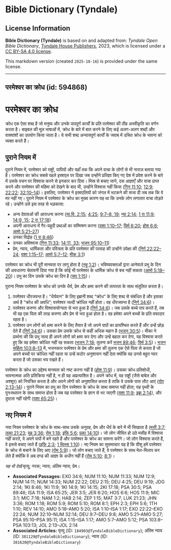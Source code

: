 # Bible Dictionary (Tyndale)

## License Information

**Bible Dictionary (Tyndale)** is based on and adapted from: _Tyndale Open Bible Dictionary_, [Tyndale House Publishers](https://tyndaleopenresources.com/), 2023, which is licensed under a [CC BY-SA 4.0 license](https://creativecommons.org/licenses/by-sa/4.0/legalcode.en).

This markdown version (created `2025-10-16`) is provided under the same license.



--------------------------------

## परमेश्वर का क्रोध (id: 594868)

परमेश्वर का क्रोध
=================

क्रोध एक ऐसा शब्द है जो मनुष्य और उनके पापपूर्ण कार्यों के प्रति परमेश्वर की तीव्र अस्वीकृति का वर्णन करता है। बाइबल की मूल भाषाओं में, क्रोध के बारे में बात करने के लिए कई अलग\-अलग शब्दों और वाक्यांशों का उपयोग किया जाता है। ये सभी शब्द अन्यायपूर्ण कार्यों के जवाब में उचित क्रोध के भावना को व्यक्त करते हैं।

पुराने नियम में
---------------

पुराने नियम में, परमेश्वर को राष्ट्रों, पापियों और यहाँ तक कि अपने वाचा के लोगों से भी नाराज़ बताया गया है। परमेश्वर का क्रोध सबसे पहले इस्राएल पर दिखा जब उन्होंने प्रतिज्ञा किए गए देश में प्रवेश करने के बारे में उसके वचन पर विश्वास करने से इनकार कर दिया। मिस्र से बचाए जाने, दस आज्ञाएँ और वाचा प्राप्त करने और परमेश्वर की महिमा को देखने के बाद भी, उन्होंने विश्वास नहीं किया ([गिन 11:10](https://ref.ly/Num11:10); [12:9](https://ref.ly/Num12:9); [22:22](https://ref.ly/Num22:22); [32:10–14](https://ref.ly/Num32:10-Num32:14))। इसलिए, परमेश्वर ने इस्राएलियों को जंगल में भटकने की सजा दी जब तक कि वे मर नहीं गए। पुराने नियम में परमेश्वर के क्रोध का मुख्य कारण यह था कि उनके लोग लगातार वाचा तोड़ते रहे। उन्होंने उसे इस तरह से भड़काया:

* अन्य देवताओं की आराधना करना ([व्य.वि. 2:15](https://ref.ly/Deut2:15); [4:25](https://ref.ly/Deut4:25); [9:7](https://ref.ly/Deut9:7-Deut9:8,Deut9:19)[–](https://ref.ly/Deut9:7-Deut9:8)[8, 19](https://ref.ly/Deut9:7-Deut9:8,Deut9:19); [न्या 2:14](https://ref.ly/Judg2:14); [1 रा 11:9](https://ref.ly/1Kgs11:9); [14:9, 15](https://ref.ly/1Kgs14:9,1Kgs14:15); [2 रा 17:18](https://ref.ly/2Kgs17:18))
* अपनी आराधना में गैर\-यहूदी प्रथाओं का सम्मिश्रण करना ([यशा 1:10–17](https://ref.ly/Isa1:10-Isa1:17); [यिर्म 6:20](https://ref.ly/Jer6:20); [होश 6:6](https://ref.ly/Hos6:6); [आमो 5:21–27](https://ref.ly/Amos5:21-Amos5:27))
* उनका विद्रोह ([1 रा 8:46](https://ref.ly/1Kgs8:46))
* उनका अविश्वास ([गिन 11:33](https://ref.ly/Num11:33); [14:11, 33](https://ref.ly/Num14:11,Num14:33); [भजन 95:10–11](https://ref.ly/Ps95:10-Ps95:11))
* प्रेम, न्याय, धार्मिकता और पवित्रता के प्रति परमेश्वर की परवाह की उन्होंने उपेक्षा की ([निर्ग 22:22–24](https://ref.ly/Exod22:22-Exod22:24); [यशा 1:15–17](https://ref.ly/Isa1:15-Isa1:17); [आमो 5:7–12](https://ref.ly/Amos5:7-Amos5:12); [मीक 3:1](https://ref.ly/Mic3:1))

परमेश्वर का क्रोध भी पूरी मानवता पर लागू होता है ([नहू 1:2](https://ref.ly/Nah1:2))। भविष्यवक्ताओं द्वारा आनेवाले प्रभु के दिन की अवधारणा चेतावनी दिया गया है कि कोई भी परमेश्वर के धार्मिक क्रोध से बच नहीं सकता ([आमो 5:18–20](https://ref.ly/Amos5:18-Amos5:20))। प्रभु का दिन उसके क्रोध का दिन है ([सप 1:15](https://ref.ly/Zeph1:15))।

पुराना नियम परमेश्वर के क्रोध को उनके धैर्य, प्रेम और क्षमा करने की तत्परता के साथ संतुलित करता है।

1. परमेश्‍वर धीरजवन्त है। “धैर्यवान” के लिए इब्रानी शब्द “क्रोध” के लिए शब्द से संबंधित है और इसका अर्थ है “क्रोध की अवधि”; परमेश्‍वर जल्दी क्रोधित नहीं होता। वह धीरजवन्त है ([निर्ग 34:6](https://ref.ly/Exod34:6))।
2. परमेश्वर करुणा और विश्वासयोग्यता से भरा हुआ है ([निर्ग 34:6](https://ref.ly/Exod34:6))। जब उसके बच्चे पाप करते हैं, तब भी वह एक पिता की तरह करुणा और प्रेम से भरा हुआ होता है। वह हमेशा अपने बच्चों के प्रति वफादार रहता है।
3. परमेश्वर उन लोगों को क्षमा करने के लिए तैयार है जो अपने पापों का प्रायश्चित करते हैं और उन्हें छोड़ देते हैं ([निर्ग 34:6](https://ref.ly/Exod34:6))। उसका प्रेम उसके क्रोध से कहीं अधिक महान है ([भजन 30:5](https://ref.ly/Ps30:5))। मीका ने प्रार्थना की कि प्रभु जल्द ही अपने लोगों को क्षमा कर देगा और उन्हें बहाल कर देगा, यह विश्वास करते हुए कि वह हमेशा क्रोधित नहीं रह सकता ([भजन 7:18](https://ref.ly/Mic7:18); तुलना करें [भजन 89:46](https://ref.ly/Ps89:46); [यिर्म 3:5](https://ref.ly/Jer3:5))। [भजन सहिंता 103:8–13](https://ref.ly/Ps103:8-Ps103:13) में, भजनकार परमेश्वर के प्रेम और क्षमा की तुलना एक ऐसे पिता से करता है जो अपने बच्चों पर क्रोधित नहीं रहता या उन्हें कठोर अनुशासन नहीं देता क्योंकि वह उनसे बहुत प्यार करता है जो उसका भय रखते हैं।

परमेश्वर के क्रोध का उद्देश्य मानवता को नष्ट करना नहीं है ([होश 11:9](https://ref.ly/Hos11:9))। उसका क्रोध प्रतिशोधी, भावनात्मक अति प्रतिक्रिया नहीं है, न ही यह अप्रत्याशित है। अपने क्रोध में, वह राष्ट्रों (जैसे बाबेल और अश्शूर) को नियंत्रित करता है और अपने लोगों को अनुशासित करता है ताकि वे उसके पास लौट आएं ([योए 2:13–14](https://ref.ly/Joel2:13-Joel2:14))। पुराने नियम का प्रभु का दिन परमेश्वर के क्रोध के साथ समाप्त नहीं होता; यह पृथ्वी के पुनःस्थापन के साथ समाप्त होता है जब यह परमेश्वर के ज्ञान से भर जाएगी ([यशा 11:9](https://ref.ly/Isa11:9); [इब्रा 2:14](https://ref.ly/Hab2:14)), और दुष्टता नहीं रहेगी ([यशा 65:25](https://ref.ly/Isa65:25))।

नए नियम में
-----------

नया नियम परमेश्वर के क्रोध के साथ\-साथ उसके अनुग्रह, प्रेम और धैर्य के बारे में भी सिखाता है ([मत्ती 3:7](https://ref.ly/Matt3:7); [लूका 21:23](https://ref.ly/Luke21:23); [यूह 3:36](https://ref.ly/John3:36); [रोम 1:18](https://ref.ly/Rom1:18); [इफि 5:6](https://ref.ly/Eph5:6); [प्रका 14:10](https://ref.ly/Rev14:10))। जो लोग जीवित हो उठे मसीह में विश्वास नहीं करते, वे अपने पापों में बने रहते हैं और परमेश्वर के क्रोध का सामना करेंगे। जो लोग विश्वास करते हैं, वे इससे बचाए जाते हैं ([इफि 2:3](https://ref.ly/Eph2:3); [1 थिस्स 1:10](https://ref.ly/1Thess1:10))। नए नियम का सुसमाचार यह है कि यीशु हमें परमेश्वर के क्रोध से बचाने के लिए आए ([रोम 5:9](https://ref.ly/Rom5:9))। जो लोग बचाए जाते हैं, वे परमेश्वर के साथ मेल\-मिलाप कर लेते हैं क्योंकि वे अब दण्ड की आज्ञा के अधीन नहीं हैं ([रोम 5:10](https://ref.ly/Rom5:10); [8:1](https://ref.ly/Rom8:1))।

*यह भी देखें* मृत्यु; नरक; न्याय; अंतिम न्याय; प्रेम।

* **Associated Passages:** EXO 34:6; NUM 11:10; NUM 11:33; NUM 12:9; NUM 14:11; NUM 14:33; NUM 22:22; DEU 2:15; DEU 4:25; DEU 9:19; JDG 2:14; 1KI 8:46; 1KI 11:9; 1KI 14:9; 1KI 14:15; 2KI 17:18; PSA 30:5; PSA 89:46; ISA 11:9; ISA 65:25; JER 3:5; JER 6:20; HOS 6:6; HOS 11:9; MIC 3:1; MIC 7:18; NAM 1:2; HAB 2:14; ZEP 1:15; MAT 3:7; LUK 21:23; JHN 3:36; ROM 1:18; ROM 5:9; ROM 5:10; ROM 8:1; EPH 2:3; EPH 5:6; 1TH 1:10; REV 14:10; AMO 5:18–AMO 5:20; ISA 1:10–ISA 1:17; EXO 22:22–EXO 22:24; NUM 32:10–NUM 32:14; DEU 9:7–DEU 9:8; AMO 5:21–AMO 5:27; PSA 95:10–PSA 95:11; ISA 1:15–ISA 1:17; AMO 5:7–AMO 5:12; PSA 103:8–PSA 103:13; JOL 2:13–JOL 2:14
* **Associated Articles:** मृत्यु (ID: `184903@TyndaleBibleDictionary`); अंतिम न्याय  (ID: `381129@TyndaleBibleDictionary`); न्याय (ID: `381620@TyndaleBibleDictionary`)

